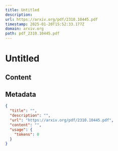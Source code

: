 ```yaml
---
title: Untitled
description: 
url: https://arxiv.org/pdf/2310.10445.pdf
timestamp: 2025-01-20T15:52:33.177Z
domain: arxiv.org
path: pdf_2310.10445.pdf
---
```


# Untitled



## Content



## Metadata

```json
{
  "title": "",
  "description": "",
  "url": "https://arxiv.org/pdf/2310.10445.pdf",
  "content": "",
  "usage": {
    "tokens": 0
  }
}
```
